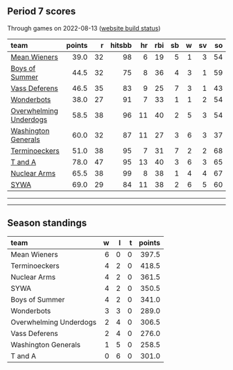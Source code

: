 

## Period 7 scores

Through games on 2022-08-13 ([website build status](https://github.com/brian-bot/pl-site/actions))


|team                                              | points|  r| hitsbb| hr| rbi| sb|  w| sv| so|   era|  whip|
|:-------------------------------------------------|------:|--:|------:|--:|---:|--:|--:|--:|--:|-----:|-----:|
|[Mean Wieners](./meanwieners)                     |   39.0| 32|     98|  6|  19|  5|  1|  3| 54| 4.273| 1.273|
|[Boys of Summer](./boysofsummer)                  |   44.5| 32|     75|  8|  36|  4|  3|  1| 59| 3.795| 1.216|
|[Vass Deferens](./vassdeferens)                   |   46.5| 35|     83|  9|  25|  7|  3|  1| 43| 3.425| 1.007|
|[Wonderbots](./wonderbots)                        |   38.0| 27|     91|  7|  33|  1|  1|  2| 54| 3.356| 1.034|
|[Overwhelming Underdogs](./overwhelmingunderdogs) |   58.5| 38|     96| 11|  40|  2|  5|  3| 54| 4.066| 1.283|
|[Washington Generals](./washingtongenerals)       |   60.0| 32|     87| 11|  27|  3|  6|  3| 37| 1.317| 0.951|
|[Terminoeckers](./terminoeckers)                  |   51.0| 38|     95|  7|  31|  7|  2|  2| 68| 3.817| 1.319|
|[T and A](./tanda)                                |   78.0| 47|     95| 13|  40|  3|  6|  3| 65| 3.277| 1.223|
|[Nuclear Arms](./nucleararms)                     |   65.5| 38|     99|  8|  38|  1|  4|  4| 67| 3.393| 1.272|
|[SYWA](./sywa)                                    |   69.0| 29|     84| 11|  38|  2|  6|  5| 60| 2.341| 0.850|

* * *
* * *

## Season standings


|team                   |  w|  l|  t| points|
|:----------------------|--:|--:|--:|------:|
|Mean Wieners           |  6|  0|  0|  397.5|
|Terminoeckers          |  4|  2|  0|  418.5|
|Nuclear Arms           |  4|  2|  0|  361.5|
|SYWA                   |  4|  2|  0|  350.5|
|Boys of Summer         |  4|  2|  0|  341.0|
|Wonderbots             |  3|  3|  0|  289.0|
|Overwhelming Underdogs |  2|  4|  0|  306.5|
|Vass Deferens          |  2|  4|  0|  276.0|
|Washington Generals    |  1|  5|  0|  258.5|
|T and A                |  0|  6|  0|  301.0|


